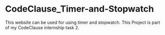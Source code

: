 # CodeClause_Timer-and-Stopwatch
This website can be used for using timer and stopwatch. This Project is part of my CodeClause internship task 2.
